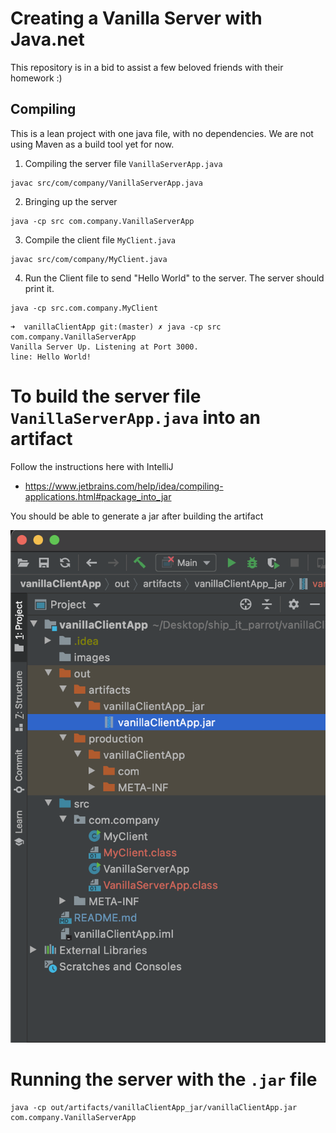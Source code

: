 # Creating a Vanilla Server with Java.net

This repository is in a bid to assist a few beloved friends with their homework :)

## Compiling

This is a lean project with one java file, with no dependencies. We are not using Maven as a build tool yet for now.


1. Compiling the server file `VanillaServerApp.java`

```
javac src/com/company/VanillaServerApp.java
```

2. Bringing up the server

```
java -cp src com.company.VanillaServerApp
```

3. Compile the client file `MyClient.java`

```
javac src/com/company/MyClient.java
```

4. Run the Client file to send "Hello World" to the server. The server should print it.

```
java -cp src.com.company.MyClient
```

```
➜  vanillaClientApp git:(master) ✗ java -cp src com.company.VanillaServerApp
Vanilla Server Up. Listening at Port 3000.
line: Hello World!
```

# To build the server file `VanillaServerApp.java` into an artifact

Follow the instructions here with IntelliJ

- https://www.jetbrains.com/help/idea/compiling-applications.html#package_into_jar

You should be able to generate a jar after building the artifact

![image](images/jar.png)

# Running the server with the `.jar` file

```
java -cp out/artifacts/vanillaClientApp_jar/vanillaClientApp.jar com.company.VanillaServerApp
```